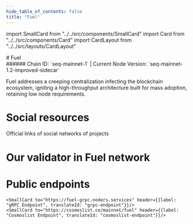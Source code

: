 ```yaml
---
hide_table_of_contents: false
title: "Fuel"
---
```


import SmallCard from "../../src/components/SmallCard"
import Card from "../../src/components/Card"
import CardLayout from "../../src/layouts/CardLayout"

<div class="h1-with-icon icon-fuel">
# Fuel
</div>
###### Chain ID: `seq-mainnet-1` | Current Node Version: `seq-mainnet-1.2-improved-sidecar`

Fuel addresses a creeping centralization infecting the blockchain ecosystem, igniting a high-throughput architecture built for mass adoption, retaining low node requirements.

# Social resources
Official links of social networks of projects

<CardLayout autoFitEnabled={false}>
    <SmallCard to="https://fuel.network/" header={{label: "Website", translateId: "social-telegram"}} iconPath="img/website-icon.svg"/>
    <SmallCard to="https://github.com/FuelLabs" header={{label: "GitHub", translateId: "social-telegram"}} iconPath="img/github-icon.svg"/>
    <SmallCard to="https://discord.com/invite/xfpK4Pe" header={{label: "Discord", translateId: "social-telegram"}} iconPath="img/discord-icon.svg"/>
    <SmallCard to="https://x.com/fuel_network" header={{label: "X", translateId: "social-telegram"}} iconPath="img/x-icon.svg"/>
    
</CardLayout>

# Our validator in Fuel network

<CardLayout autoFitEnabled={true}>
    <Card
        to="https://mainnet.itrocket.net/fuel/staking/fuelsequencervaloper1hhzm5ud6a026lj84axxa98w258cgfxgkp6jr8l"
        header={{
            label: "[NODERS]TEAM",
            translateId: "development-setup",
        }}
        body={{
            label: "Trusted blockchain validator",
        }}
        iconPath="img/kotlin-icon.svg"
    />
</CardLayout>

# Public endpoints 

<CardLayout autoFitEnabled={true}>
    <SmallCard to="https://fuel-rpc.noders.services" header={{label: "RPC Endpoint", translateId: "rpc-endpoint"}}/>
    <SmallCard to="https://fuel-api.noders.services" header={{label: "API Endpoint", translateId: "api-endpoint"}}/>
    
    <SmallCard to="https://fuel-grpc.noders.services" header={{label: "gRPC Endpoint", translateId: "grpc-endpoint"}}/>
    <SmallCard to="https://cosmoslist.co/mainnet/fuel" header={{label: "Cosmoslist Endpoint", translateId: "cosmoslist-endpoint"}}/>
</CardLayout>


